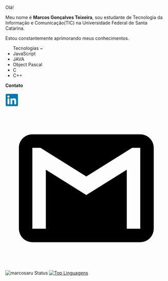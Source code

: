 Olá!

Meu nome é <strong>Marcos Gonçalves Teixeira</strong>, sou estudante de Tecnologia da Informação e Comunicação(TIC) na Universidade Federal de Santa Catarina.

Estou constantemente aprimorando meus conhecimentos.

<ul>Tecnologias ~
<li>JavaScript</li>
<li>JAVA</li>
<li>Object Pascal</li>
<li>C</li>
<li>C++</li>
</ul>

<strong>Contato</strong><br><br>
<a href="https://www.linkedin.com/in/marcos-aru/"> <img src="https://github.com/devicons/devicon/blob/master/icons/linkedin/linkedin-original.svg" width="40" height="40"></a>
<a href="malito:marcosaru86@gmail.com"> <svg xmlns="http://www.w3.org/2000/svg" viewBox="0 0 24 24"><title>gmail</title><path d="M20,18H18V9.25L12,13L6,9.25V18H4V6H5.2L12,10.25L18.8,6H20M20,4H4C2.89,4 2,4.89 2,6V18A2,2 0 0,0 4,20H20A2,2 0 0,0 22,18V6C22,4.89 21.1,4 20,4Z" /></svg></a><br>
![marcosaru Status](https://github-readme-stats.vercel.app/api?username=marcosaru&show_icons=true&theme=radical)
[![Top Linguagens](https://github-readme-stats.vercel.app/api/top-langs/?username=marcosaru&layout=compact&theme=radical)](https://github.com/anuraghazra/github-readme-stats) 
